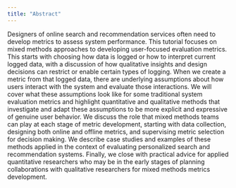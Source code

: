 ```yaml
---
title: "Abstract"
---
```


Designers of online search and recommendation services often need to develop metrics to assess system performance.  This tutorial focuses on mixed methods approaches to developing user-focused evaluation metrics. This starts with choosing how data is logged or how to interpret current logged data, with a discussion of how qualitative insights and design decisions can restrict or enable certain types of logging. When we create a metric from that logged data, there are underlying assumptions about how users interact with the system and evaluate those interactions. We will cover what these assumptions look like for some traditional system evaluation metrics and highlight quantitative and qualitative methods that investigate and adapt these assumptions to be more explicit and expressive of genuine user behavior. We discuss the role that mixed methods teams can play at each stage of metric development, starting with data collection, designing both online and offline metrics, and supervising metric selection for decision making. We describe case studies and examples of these methods applied in the context of evaluating personalized search and recommendation systems. Finally, we close with practical advice for applied quantitative researchers who may be in the early stages of planning collaborations with qualitative researchers for mixed methods metrics development.